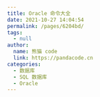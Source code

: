 ```yaml
---
title: Oracle 命令大全
date: 2021-10-27 14:04:54
permalink: /pages/6204bd/
tags: 
  - null
author: 
  name: 熊猫 code
  link: https://pandacode.cn
categories: 
  - 数据库
  - SQL 数据库
  - Oracle
---
```

